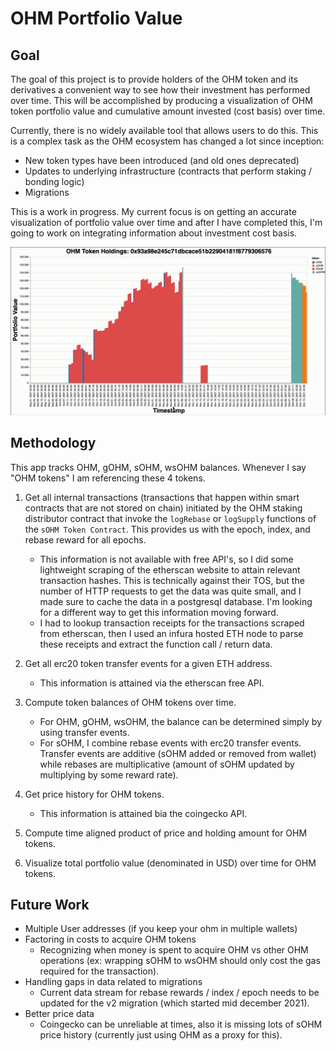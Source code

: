 # OHM Portfolio Value 

## Goal 

The goal of this project is to provide holders of the OHM token and its derivatives a convenient way to see how their investment has performed over time. This will be accomplished by producing a visualization of OHM token portfolio value and cumulative amount invested (cost basis) over time. 

Currently, there is no widely available tool that allows users to do this. This is a complex task as the OHM ecosystem has changed a lot since inception: 
- New token types have been introduced (and old ones deprecated)
- Updates to underlying infrastructure (contracts that perform staking / bonding logic)
- Migrations

This is a work in progress. My current focus is on getting an accurate visualization of portfolio value over time and after I have completed this, I'm going to work on integrating information about investment cost basis.

![demo-gif](./ohm-demo.gif)

## Methodology

This app tracks OHM, gOHM, sOHM, wsOHM balances. Whenever I say "OHM tokens" I am referencing these 4 tokens. 

1. Get all internal transactions (transactions that happen within smart contracts that are not stored on chain) initiated by the OHM staking distributor contract that invoke the `logRebase` or `logSupply` functions of the `sOHM Token Contract`. This provides us with the epoch, index, and rebase reward for all epochs.
    - This information is not available with free API's, so I did some lightweight scraping of the etherscan website to attain relevant transaction hashes. This is technically against their TOS, but the number of HTTP requests to get the data was quite small, and I made sure to cache the data in a postgresql database. I'm looking for a different way to get this information moving forward.
    - I had to lookup transaction receipts for the transactions scraped from etherscan, then I used an infura hosted ETH node to parse these receipts and extract the function call / return data. 

2. Get all erc20 token transfer events for a given ETH address. 
   - This information is attained via the etherscan free API. 

3. Compute token balances of OHM tokens over time.
   -  For OHM, gOHM, wsOHM, the balance can be determined simply by using transfer events. 
   - For sOHM, I combine rebase events with erc20 transfer events. Transfer events are additive (sOHM added or removed from wallet) while rebases are multiplicative (amount of sOHM updated by multiplying by some reward rate). 

4. Get price history for OHM tokens. 
    - This information is attained bia the coingecko API. 

5. Compute time aligned product of price and holding amount for OHM tokens. 

6. Visualize total portfolio value (denominated in USD) over time for OHM tokens. 

## Future Work

* Multiple User addresses (if you keep your ohm in multiple wallets) 
* Factoring in costs to acquire OHM tokens
  * Recognizing when money is spent to acquire OHM vs other OHM operations (ex: wrapping sOHM to wsOHM should only cost the gas required for the transaction). 
* Handling gaps in data related to migrations 
  * Current data stream for rebase rewards / index / epoch needs to be updated for the v2 migration (which started mid december 2021). 
* Better price data 
  * Coingecko can be unreliable at times, also it is missing lots of sOHM price history (currently just using OHM as a proxy for this). 




